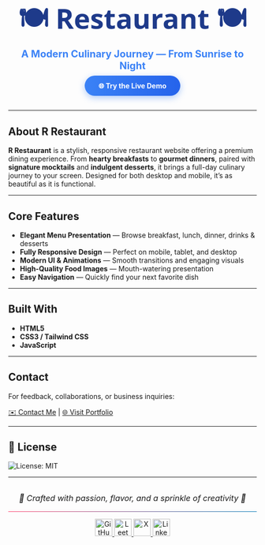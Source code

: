<h1 align="center" style="font-size: 56px; font-weight: 900; font-family: 'Segoe UI', Tahoma, Geneva, Verdana, sans-serif; color: #1e3a8a; margin-bottom: 0;">
  🍽️ Restaurant 🍽️
</h1>

<p align="center" style="font-size: 20px; font-weight: 700; color: #3b82f6; margin-top: 4px;">
  A Modern Culinary Journey — From Sunrise to Night
</p>

<p align="center" style="margin: 20px 0 40px;">
  <a href="https://restaurant.sujandas.info" target="_blank" style="background: linear-gradient(90deg, #3b82f6, #2563eb); color: white; padding: 12px 28px; border-radius: 9999px; font-weight: 700; text-decoration: none; box-shadow: 0 4px 14px rgba(59, 130, 246, 0.4);">
    🌐 Try the Live Demo
  </a>
</p>

---

## About R Restaurant

**R Restaurant** is a stylish, responsive restaurant website offering a premium dining experience. From **hearty breakfasts** to **gourmet dinners**, paired with **signature mocktails** and **indulgent desserts**, it brings a full-day culinary journey to your screen. Designed for both desktop and mobile, it’s as beautiful as it is functional.

---

## Core Features

- **Elegant Menu Presentation** — Browse breakfast, lunch, dinner, drinks & desserts  
- **Fully Responsive Design** — Perfect on mobile, tablet, and desktop  
- **Modern UI & Animations** — Smooth transitions and engaging visuals  
- **High-Quality Food Images** — Mouth-watering presentation  
- **Easy Navigation** — Quickly find your next favorite dish  

---

## Built With

- **HTML5**  
- **CSS3 / Tailwind CSS**  
- **JavaScript**  

---

##  Contact

For feedback, collaborations, or business inquiries:

[✉️ Contact Me](mailto:contact@sujandas.info) | [🌐 Visit Portfolio](https://www.sujandas.info)

---

## 📄 License

![License: MIT](https://img.shields.io/badge/License-MIT-yellow.svg)

---

<h3 align="center" style="font-style: italic; font-weight: normal; margin-top: 2rem;">
  🚀 Crafted with passion, flavor, and a sprinkle of creativity 🍷
</h3>

<hr style="border: none; height: 1px; background: linear-gradient(to right, #ff416c, #0077b5);" />

<p align="center">
  <a href="https://github.com/devsujandas" target="_blank" rel="noopener noreferrer">
    <img src="https://img.shields.io/badge/-000000?style=for-the-badge&logo=github&logoColor=white&labelColor=000000" height="35" alt="GitHub" />
  </a>
  <a href="https://leetcode.com/devsujandas" target="_blank" rel="noopener noreferrer">
    <img src="https://img.shields.io/badge/-FFA116?style=for-the-badge&logo=leetcode&logoColor=white&labelColor=FFA116" height="35" alt="LeetCode" />
  </a>
  <a href="https://x.com/devsujandas" target="_blank" rel="noopener noreferrer">
    <img src="https://img.shields.io/badge/-000000?style=for-the-badge&logo=x&logoColor=white&labelColor=000000" height="35" alt="X" />
  </a>
  <a href="https://in.linkedin.com/in/devsujandas" target="_blank" rel="noopener noreferrer">
    <img src="https://img.shields.io/badge/LinkedIn-0077B5?style=for-the-badge&logo=linkedin&logoColor=white" height="35" alt="LinkedIn" />
  </a>
</p>
